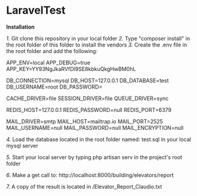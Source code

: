 # LaravelTest

**Installation**

_1._ Git clone this repository in your local folder
_2._ Type "composer install" in the root folder of this folder to install the vendors
_3._ Create the .env file in the root folder and add the following:

APP_ENV=local
APP_DEBUG=true
APP_KEY=YY93NgJkaRVfDI9SE8kbkuQkgHwBM0hL

DB_CONNECTION=mysql
DB_HOST=127.0.0.1
DB_DATABASE=test
DB_USERNAME=root
DB_PASSWORD=

CACHE_DRIVER=file
SESSION_DRIVER=file
QUEUE_DRIVER=sync

REDIS_HOST=127.0.0.1
REDIS_PASSWORD=null
REDIS_PORT=6379

MAIL_DRIVER=smtp
MAIL_HOST=mailtrap.io
MAIL_PORT=2525
MAIL_USERNAME=null
MAIL_PASSWORD=null
MAIL_ENCRYPTION=null


_4._ Load the database located in the root folder named: test.sql in your local mysql server

_5._ Start your local server by typing php artisan serv in the project's root folder

_6._ Make a get call to:  http://localhost:8000/building/elevators/report

_7._ A copy of the result is located in /Elevator_Report_Claudio.txt
